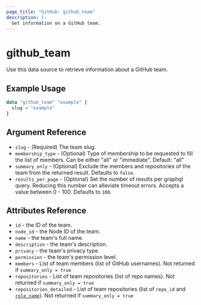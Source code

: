 ```yaml
---
page_title: "GitHub: github_team"
description: |-
  Get information on a GitHub team.
---
```


# github\_team

Use this data source to retrieve information about a GitHub team.

## Example Usage

```terraform
data "github_team" "example" {
  slug = "example"
}
```

## Argument Reference

* `slug` - (Required) The team slug.
* `membership_type` - (Optional) Type of membership to be requested to fill the list of members. Can be either "all" or "immediate". Default: "all"
* `summary_only` - (Optional) Exclude the members and repositories of the team from the returned result. Defaults to `false`.
* `results_per_page` - (Optional) Set the number of results per graphql query. Reducing this number can alleviate timeout errors. Accepts a value between 0 - 100. Defaults to `100`.

## Attributes Reference

* `id` - the ID of the team.
* `node_id` - the Node ID of the team.
* `name` - the team's full name.
* `description` - the team's description.
* `privacy` - the team's privacy type.
* `permission` - the team's permission level.
* `members` - List of team members (list of GitHub usernames). Not returned if `summary_only = true`
* `repositories` - List of team repositories (list of repo names). Not returned if `summary_only = true`
* `repositories_detailed` - List of team repositories (list of `repo_id` and [`role_name`](https://registry.terraform.io/providers/integrations/github/latest/docs/resources/team_repository#permission)). Not returned if `summary_only = true`
